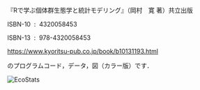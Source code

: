 『Rで学ぶ個体群生態学と統計モデリング』（岡村　寛 著）共立出版

ISBN-10 ‏ : ‎ 4320058453

ISBN-13 ‏ : ‎ 978-4320058453

https://www.kyoritsu-pub.co.jp/book/b10131193.html

のプログラムコード，データ，図（カラー版）です．

![EcoStats](https://github.com/user-attachments/assets/6c2d178e-53bb-4fc2-8cef-82adccdcc334)
